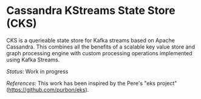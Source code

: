 # Cassandra KStreams State Store (CKS)

CKS is a querieable state store for Kafka streams based on Apache Cassandra.
This combines all the benefits of a scalable key value store and graph processing
engine with custom processing operations implemented using Kafka Streams.

*Status*: Work in progress

*References*:
This work has been inspired by the Pere's "eks project" (https://github.com/purbon/eks).
